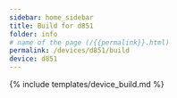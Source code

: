 ```yaml
---
sidebar: home_sidebar
title: Build for d851
folder: info
# name of the page (/{{permalink}}.html)
permalink: /devices/d851/build
device: d851
---
```

{% include templates/device_build.md %}
